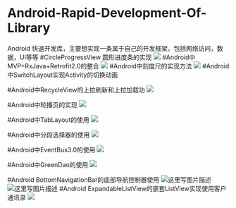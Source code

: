 # Android-Rapid-Development-Of-Library
Android 快速开发库，主要想实现一条属于自己的开发框架。包括网络访问，数据，UI等等
#CircleProgressView 圆形进度条的实现
![](https://github.com/lidong1665/AndroidRapidLibrary/blob/master/image/Screenshot_20160301-171616.png?raw=true)
#Android中MVP+RxJava+Retrofit2.0的整合
![](http://img.blog.csdn.net/20160302165822191)
#Android中刻度尺的实现方法
![](https://github.com/lidong1665/AndroidRapidLibrary/blob/master/image/ruler.jpg)
#Android中SwitchLayout实现Activity的切换动画

#Android中RecycleView的上拉刷新和上拉加载功
![](https://github.com/lidong1665/AndroidRapidLibrary/blob/master/image/QQ图片20160308112547.jpg)

#Android中轮播页的实现
![](https://github.com/lidong1665/AndroidRapidLibrary/blob/master/image/QQ图片20160315105356.jpg)

#Android中TabLayout的使用
![](https://github.com/lidong1665/AndroidRapidLibrary/blob/master/image/QQ图片20160315113942.jpg)

#Android中分段选择器的使用
![](https://github.com/lidong1665/AndroidRapidLibrary/blob/master/image/QQ图片20160315134229.jpg)


#Android中EventBus3.0的使用
![](https://github.com/lidong1665/AndroidRapidLibrary/blob/master/image/QQ图片20160315134229.jpg)

#Android中GreenDao的使用
![](https://github.com/lidong1665/AndroidRapidLibrary/blob/master/image/QQ图片20160315134229.jpg)

#Android BottomNavigationBar的底部导航控制器使用
![这里写图片描述](http://img.blog.csdn.net/20160323115759760)     ![这里写图片描述](http://img.blog.csdn.net/20160323115734260)
#Android ExpandableListView的嵌套ListView实现使用客户通讯录
![](https://github.com/lidong1665/AndroidRapidLibrary/blob/master/image/QQ%E5%9B%BE%E7%89%8720160412173608.jpg)
